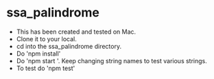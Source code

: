# ssa_palindrome

* This has been created and tested on Mac.
* Clone it to your local.
* cd into the ssa_palindrome directory.
* Do 'npm install'
* Do 'npm start <STRINGNAME>'. Keep changing string names to test various strings. 
* To test do 'npm test'
